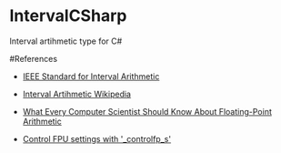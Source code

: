 # IntervalCSharp
Interval artihmetic type for C#




#References

- [IEEE Standard for Interval Arithmetic](https://standards.ieee.org/ieee/1788/4431/)

- [Interval Artihmetic Wikipedia](https://en.wikipedia.org/wiki/Interval_arithmetic)

- [What Every Computer Scientist Should Know About Floating-Point Arithmetic](https://docs.oracle.com/cd/E19957-01/806-3568/ncg_goldberg.html)

- [Control FPU settings with '_controlfp_s'](https://learn.microsoft.com/en-us/cpp/c-runtime-library/reference/controlfp-s?view=msvc-170)